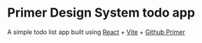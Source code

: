 # Primer Design System todo app

A simple todo list app built using [React](https://react.dev/) + [Vite](https://vitejs.dev/) + [Github Primer](https://primer.style/)
